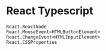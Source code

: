 # React Typescript

```
React.ReactNode
React.MouseEvent<HTMLButtonElement>
React.ChangeEvent<HTMLInputElement>
React.CSSProperties
```

